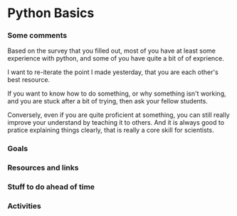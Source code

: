 # Python Basics

### Some comments

Based on the survey that you filled out, most of you have at 
least some experience with python, and some of you have quite a bit of of exprience.

I want to re-iterate the point I made yesterday, that you are each other's best resource.

If you want to know how to do something, or why something isn't working, and you are stuck after a bit of trying, 
then ask your fellow students.

Conversely, even if you are quite proficient at something, you can still really improve your understand by teaching
it to others.  And it is always good to pratice explaining things clearly, that is really a core skill for scientists.


### Goals

### Resources and links

### Stuff to do ahead of time

### Activities



